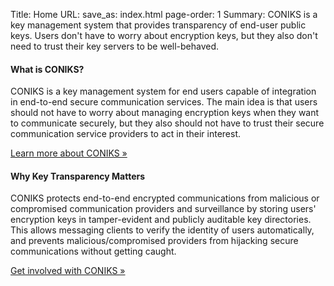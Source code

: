 Title: Home
URL:
save_as: index.html
page-order: 1
Summary: CONIKS is a key management system that provides transparency of end-user public keys. Users don't have to worry about encryption keys, but they also don't need to trust their key servers to be well-behaved.

<div class="col-md-6">
<h4><b>What is CONIKS?</b></h4>
<p>
CONIKS is a key management system for end users capable of integration in 
end-to-end secure communication services. The main idea is that users should 
not have to worry about managing encryption keys when they want to 
communicate securely, but they also should not have to trust their secure 
communication service providers to act in their interest.
</p>
<p><a class="text-success" href="about.html">Learn more about CONIKS &raquo;</a>
</div>

<div class="col-md-6">
<h4><b>Why Key Transparency Matters</b></h4>
<p>
CONIKS protects end-to-end encrypted communications from malicious or 
compromised communication providers and surveillance by storing users' encryption keys in 
tamper-evident and publicly auditable key directories. This allows messaging 
clients to verify the identity of users automatically, and prevents 
malicious/compromised providers from hijacking secure communications without 
getting caught.
</p>
<p><a class="text-success" href="get_involved.html">Get involved with CONIKS &raquo;</a>
</div>
